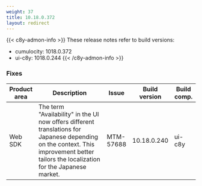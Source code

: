 ```yaml
---
weight: 37
title: 10.18.0.372
layout: redirect
---
```


{{< c8y-admon-info >}}
These release notes refer to build versions:
- cumulocity: 1018.0.372
- ui-c8y: 1018.0.244
{{< /c8y-admon-info >}}

### Fixes

<table>
<colgroup>
<col style="width: 15%;">
<col style="width:50%;">
<col style="width: 10%;">
<col style="width: 12%;">
<col style="width: 13%;">
</colgroup>
<thead><tr>
<th>
Product area</th>
<th>
Description</th>
<th>
Issue</th>
<th>
Build version</th>
<th>Build comp.</th>
</tr>
</thead><tbody>

<tr>
<td>Web SDK</td>
<td>The term "Availability" in the UI now offers different translations for Japanese depending on the context. This improvement better tailors the localization for the Japanese market.</td>
<td>MTM-57688</td>
<td>10.18.0.240</td>
<td>ui-c8y</td>
</tr>

</tbody></table>
